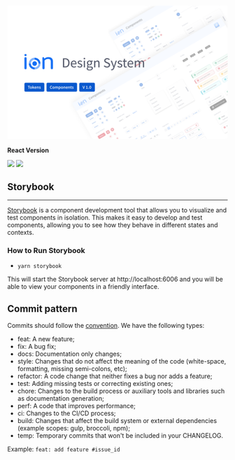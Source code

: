 <img src="src/stories/assets/capa.svg">

<b>React Version</b>

<a href="https://codeclimate.com/github/iurynogueira/ion-react/maintainability"><img src="https://api.codeclimate.com/v1/badges/48ab263c3be483f0a6d2/maintainability" /></a>
<a href="https://codeclimate.com/github/iurynogueira/ion-react/test_coverage"><img src="https://api.codeclimate.com/v1/badges/48ab263c3be483f0a6d2/test_coverage" /></a>

## Storybook

<hr>

[Storybook](https://storybook.js.org/) is a component development tool that allows you to visualize and test components in isolation. This makes it easy to develop and test components, allowing you to see how they behave in different states and contexts.

### How to Run Storybook

- `yarn storybook`

This will start the Storybook server at http://localhost:6006 and you will be able to view your components in a friendly interface.

## Commit pattern

Commits should follow the [convention](https://conventionalcommits.org/).
We have the following types:

- feat: A new feature;
- fix: A bug fix;
- docs: Documentation only changes;
- style: Changes that do not affect the meaning of the code (white-space, formatting, missing semi-colons, etc);
- refactor: A code change that neither fixes a bug nor adds a feature;
- test: Adding missing tests or correcting existing ones;
- chore: Changes to the build process or auxiliary tools and libraries such as documentation generation;
- perf: A code that improves performance;
- ci: Changes to the CI/CD process;
- build: Changes that affect the build system or external dependencies (example scopes: gulp, broccoli, npm);
- temp: Temporary commits that won't be included in your CHANGELOG.

Example: `feat: add feature #issue_id`
